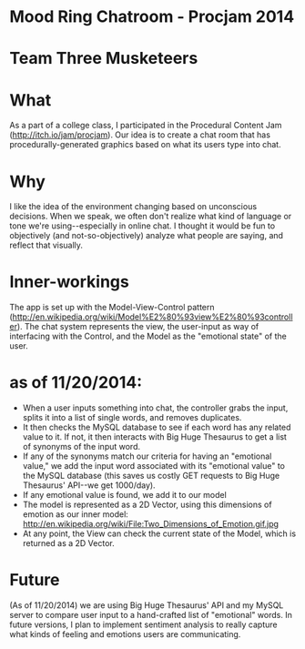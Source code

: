 Mood Ring Chatroom - Procjam 2014
===
Team Three Musketeers
=


What
===
As a part of a college class, I participated in the Procedural Content Jam (http://itch.io/jam/procjam).
Our idea is to create a chat room that has procedurally-generated graphics based on what its users type into chat.

Why
===
I like the idea of the environment changing based on unconscious decisions. When we speak, we often don't realize
what kind of language or tone we're using--especially in online chat. I thought it would be fun to objectively (and not-so-objectively) analyze what people are saying, and reflect that visually.

Inner-workings
===
The app is set up with the Model-View-Control pattern (http://en.wikipedia.org/wiki/Model%E2%80%93view%E2%80%93controller).
The chat system represents the view, the user-input as way of interfacing with the Control, and the Model as the "emotional state" of the user.

as of 11/20/2014:
=
- When a user inputs something into chat, the controller grabs the input, splits it into a list of single words, and removes duplicates.
- It then checks the MySQL database to see if each word has any related value to it. If not, it then interacts with Big Huge Thesaurus to get a list of synonyms of the input word.
- If any of the synonyms match our criteria for having an "emotional value," we add the input word associated with its "emotional value" to the MySQL database (this saves us costly GET requests to Big Huge Thesaurus' API--we get 1000/day).
- If any emotional value is found, we add it to our model
- The model is represented as a 2D Vector, using this dimensions of emotion as our inner model:
    http://en.wikipedia.org/wiki/File:Two_Dimensions_of_Emotion.gif.jpg
- At any point, the View can check the current state of the Model, which is returned as a 2D Vector.

Future
===
(As of 11/20/2014) we are using Big Huge Thesaurus' API and my MySQL server to compare user input to a hand-crafted list of "emotional" words. In future versions, I plan to implement sentiment analysis to really capture what kinds of feeling and emotions users are communicating.
